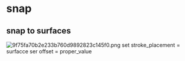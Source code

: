 # snap
## snap to surfaces
![9f75fa70b2e233b760d9892823c145f0.png](../../../../_resources/9f75fa70b2e233b760d9892823c145f0.png)
set stroke_placement = surfacce
ser offset = proper_value